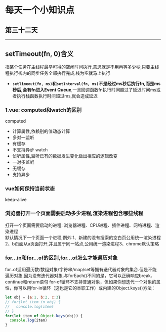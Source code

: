# 每天一个小知识点
## 第三十二天 
---

## setTimeout(fn, 0)含义
指某个任务在主线程最早可得的空闲时间执行,意思就是不用再等多少秒,只要主线程执行栈内的同步任务全部执行完成,栈为空就马上执行
- **`setTimeout(fn, ms)`和`setInterval(fn, ms)`不是经过ms秒后执行fn,而是ms秒后,会有fn进入Event Queue**,一旦回调函数fn执行时间超过了延迟时间ms或者执行栈函数执行时间超过ms,就会造成延迟
### 1.vue: computed和watch的区别
computed
- 计算属性,依赖别的值动态计算
- 多对一监听
- 有缓存
- 不支持异步
watch
- 侦听属性,监听已有的数据发生变化做出相应的逻辑改变
- 一对多监听
- 无缓存
- 支持异步
### vue如何保持当前状态
keep-alive
### 浏览器打开一个页面需要启动多少进程,渲染进程包含哪些线程
打开一个页面需要启动的进程: 浏览器进程、CPU进程、插件进程、网络进程、渲染进程  
默认情况下一个页面一个进程,例外:1、新建的没有搜索的空白页公用统一渲染进程2、b页面从a页面打开,并且属于同一站点,公用统一渲染进程3、chrome默认策略
### for...in和for...of的区别,for...of怎么才能遍历对象
for..of适用遍历数/数组对象/字符串/map/set等拥有迭代器对象的集合.但是不能遍历对象,因为没有迭代器对象.与forEach()不同的是，它可以正确响应break、continue和return语句
for-of循环不支持普通对象，但如果你想迭代一个对象的属性，你可以用for-in循环（这也是它的本职工作）或内建的Object.keys()方法：
```js
let obj = {a:1, b:2, c:3}
// for(let item in obj) {
//   console.log(item)
// }
for(let item of Object.keys(obj)) {
  console.log(item)
}
```